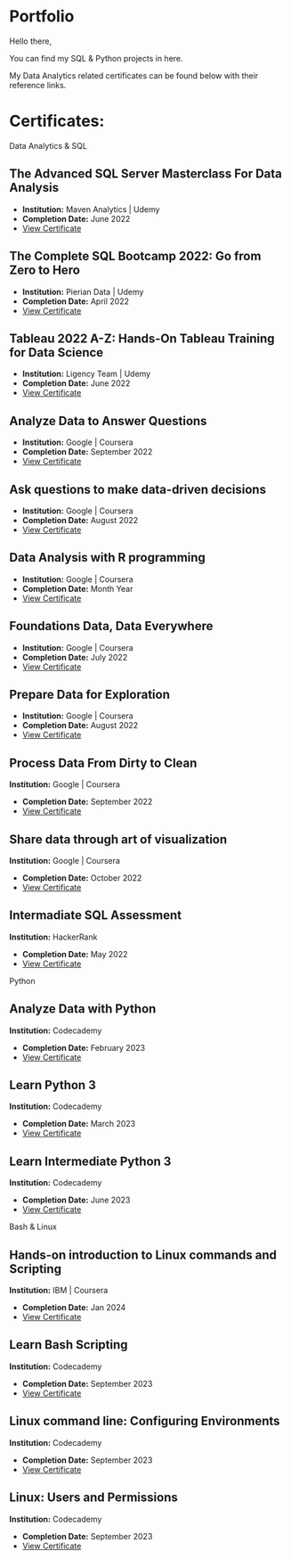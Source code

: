 # Portfolio

Hello there,

You can find my SQL & Python projects in here.

My Data Analytics related certificates can be found below with their reference links.

# Certificates:

Data Analytics & SQL

## The Advanced SQL Server Masterclass For Data Analysis
- **Institution:** Maven Analytics | Udemy
- **Completion Date:** June 2022
- [View Certificate](Certificates/The%20Advanced%20SQL%20Server%20Masterclass%20For%20Data%20Analysis.pdf)

## The Complete SQL Bootcamp 2022: Go from Zero to Hero
- **Institution:** Pierian Data | Udemy
- **Completion Date:** April 2022
- [View Certificate](Certificates/The%20Complete%20SQL%20Bootcamp%202022:%20Go%20from%20Zero%20to%20Hero.pdf)

## Tableau 2022 A-Z: Hands-On Tableau Training for Data Science
- **Institution:** Ligency Team | Udemy
- **Completion Date:** June 2022
- [View Certificate](Certificates/Tableau%202022%20A-Z:%20Hands-On%20Tableau%20Training%20for%20Data%20Science.pdf)

## Analyze Data to Answer Questions
- **Institution:** Google | Coursera
- **Completion Date:** September 2022
- [View Certificate](Certificates/Coursera%20Analyze%20Data%20to%20Answer%20Questions.pdf)

## Ask questions to make data-driven decisions
- **Institution:** Google | Coursera
- **Completion Date:** August 2022
- [View Certificate](Certificates/Coursera%20Ask%20questions%20to%20make%20data-driven%20decisions.pdf)

## Data Analysis with R programming
- **Institution:** Google | Coursera
- **Completion Date:** Month Year
- [View Certificate](Certificates//Coursera%20Data%20Analysis%20with%20R%20programming.pdf)

## Foundations Data, Data Everywhere
- **Institution:** Google | Coursera
- **Completion Date:** July 2022
- [View Certificate](Certificates/Coursera%20Foundations%20Data,%20%20Everywhere.pdf)

## Prepare Data for Exploration
- **Institution:** Google | Coursera
- **Completion Date:** August 2022
- [View Certificate](Certificates/Coursera%20Prepare%20Data%20for%20Exploration.pdf)

## Process Data From Dirty to Clean
**Institution:** Google | Coursera
- **Completion Date:** September 2022
- [View Certificate](Certificates/Coursera%20Process%20data%20from%20dirty%20to%20clean.pdf)

## Share data through art of visualization
**Institution:** Google | Coursera
- **Completion Date:** October 2022
- [View Certificate](Certificates/Coursera%20Share%20data%20through%20art%20of%20visualization.pdf)

## Intermadiate SQL Assessment
**Institution:** HackerRank
- **Completion Date:** May 2022
- [View Certificate](Certificates/sql_intermediate%20certificate.pdf)

Python

## Analyze Data with Python
**Institution:** Codecademy
- **Completion Date:** February 2023
- [View Certificate](Certificates/Analyze%20Data%20with%20Python.pdf)

## Learn Python 3
**Institution:** Codecademy
- **Completion Date:** March 2023
- [View Certificate](Certificates/Learn%20Python%203.pdf)

## Learn Intermediate Python 3
**Institution:** Codecademy
- **Completion Date:** June 2023
- [View Certificate](Certificates/Learn%20Intermediate%20Python%203.pdf)

Bash & Linux

## Hands-on introduction to Linux commands and Scripting
**Institution:** IBM | Coursera
- **Completion Date:** Jan 2024
- [View Certificate](Certificates/Coursera%20Hands-on%20introduction%20to%20Linux%20commands%20and%20Scripting.pdf)

## Learn Bash Scripting
**Institution:** Codecademy
- **Completion Date:** September 2023
- [View Certificate](Certificates/Learn%20Bash%20Scripting.pdf)

## Linux command line: Configuring Environments
**Institution:** Codecademy
- **Completion Date:** September 2023
- [View Certificate](Certificates/Linux%20command%20line:%20Configuring%20Environments.pdf)

## Linux: Users and Permissions
**Institution:** Codecademy
- **Completion Date:** September 2023
- [View Certificate](Certificates/Linux:%20Users%20and%20Permissions.pdf)

